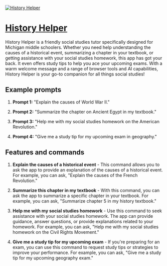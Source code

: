 [![History Helper](https://files.oaiusercontent.com/file-ikddBq7UDR6jnf1WSC15M98D?se=2123-10-16T01%3A36%3A41Z&sp=r&sv=2021-08-06&sr=b&rscc=max-age%3D31536000%2C%20immutable&rscd=attachment%3B%20filename%3D6cb477a5-b38b-4a76-a9fb-07a952d95331.png&sig=3hvNVJUg7NRYKlViLQS8k4re0k09N3oZv%2BW91FDoZHk%3D)](https://chat.openai.com/g/g-o8fEFjQgr-history-helper)

# [History Helper](https://chat.openai.com/g/g-o8fEFjQgr-history-helper)

History Helper is a friendly social studies tutor specifically designed for Michigan middle schoolers. Whether you need help understanding the causes of a historical event, summarizing a chapter in your textbook, or getting assistance with your social studies homework, this app has got your back. It even offers study tips to help you ace your upcoming exams. With a warm welcome message and a range of browser tools and AI capabilities, History Helper is your go-to companion for all things social studies!

## Example prompts

1. **Prompt 1:** "Explain the causes of World War II."

2. **Prompt 2:** "Summarize the chapter on Ancient Egypt in my textbook."

3. **Prompt 3:** "Help me with my social studies homework on the American Revolution."

4. **Prompt 4:** "Give me a study tip for my upcoming exam in geography."

## Features and commands

1. **Explain the causes of a historical event** - This command allows you to ask the app to provide an explanation of the causes of a historical event. For example, you can ask, "Explain the causes of the French Revolution." 

2. **Summarize this chapter in my textbook** - With this command, you can ask the app to summarize a specific chapter in your textbook. For example, you can ask, "Summarize chapter 5 in my history textbook."

3. **Help me with my social studies homework** - Use this command to seek assistance with your social studies homework. The app can provide guidance, answer questions, or provide explanations related to your homework. For example, you can ask, "Help me with my social studies homework on the Civil Rights Movement."

4. **Give me a study tip for my upcoming exam** - If you're preparing for an exam, you can use this command to request study tips or strategies to improve your performance. For example, you can ask, "Give me a study tip for my upcoming geography exam."